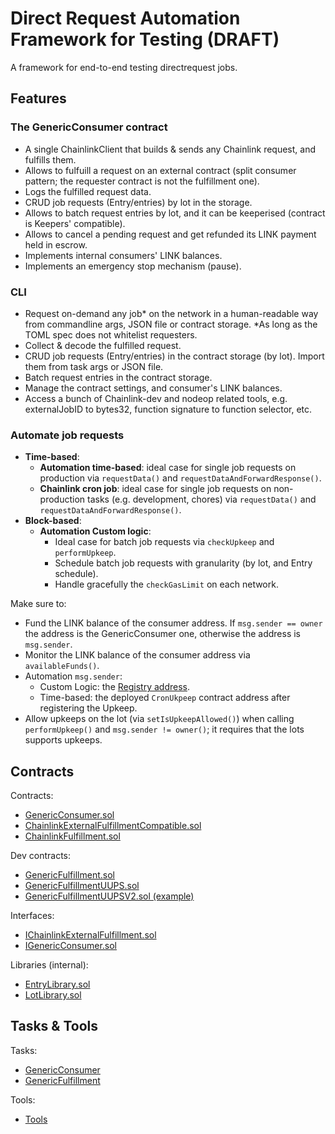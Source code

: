 # Direct Request Automation Framework for Testing (DRAFT)

A framework for end-to-end testing directrequest jobs.

## Features

### The GenericConsumer contract

- A single ChainlinkClient that builds & sends any Chainlink request, and fulfills them.
- Allows to fulfuill a request on an external contract (split consumer pattern; the requester contract is not the fulfillment one).
- Logs the fulfilled request data.
- CRUD job requests (Entry/entries) by lot in the storage.
- Allows to batch request entries by lot, and it can be keeperised (contract is Keepers' compatible).
- Allows to cancel a pending request and get refunded its LINK payment held in escrow.
- Implements internal consumers' LINK balances.
- Implements an emergency stop mechanism (pause).

### CLI

- Request on-demand any job* on the network in a human-readable way from commandline args, JSON file or contract storage.
  *As long as the TOML spec does not whitelist requesters.
- Collect & decode the fulfilled request.
- CRUD job requests (Entry/entries) in the contract storage (by lot). Import them from task args or JSON file.
- Batch request entries in the contract storage.
- Manage the contract settings, and consumer's LINK balances.
- Access a bunch of Chainlink-dev and nodeop related tools, e.g. externalJobID to bytes32, function signature to function selector, etc.

### Automate job requests

- **Time-based**:
  - **Automation time-based**: ideal case for single job requests on production via `requestData()` and `requestDataAndForwardResponse()`.
  - **Chainlink cron job**: ideal case for single job requests on non-production tasks (e.g. development, chores) via `requestData()` and `requestDataAndForwardResponse()`.
- **Block-based**:
  - **Automation Custom logic**:
    - Ideal case for batch job requests via `checkUpkeep` and `performUpkeep`.
    - Schedule batch job requests with granularity (by lot, and Entry schedule).
    - Handle gracefully the `checkGasLimit` on each network.

Make sure to:

- Fund the LINK balance of the consumer address. If `msg.sender == owner` the address is the GenericConsumer one, otherwise the address is `msg.sender`.
- Monitor the LINK balance of the consumer address via `availableFunds()`.
- Automation `msg.sender`:
  - Custom Logic: the [Registry address](https://docs.chain.link/docs/chainlink-automation/supported-networks/#registry-and-registrar-addresses).
  - Time-based: the deployed `CronUkpeep` contract address after registering the Upkeep.
- Allow upkeeps on the lot (via `setIsUpkeepAllowed()`) when calling `performUpkeep()` and `msg.sender != owner()`; it requires that the lots supports upkeeps.

## Contracts

Contracts:

- [GenericConsumer.sol](../../contracts/draft/v0.8/GenericConsumer.sol)
- [ChainlinkExternalFulfillmentCompatible.sol](../../contracts/draft/v0.8/ChainlinkExternalFulfillmentCompatible.sol)
- [ChainlinkFulfillment.sol](../../contracts/draft/v0.8/ChainlinkFulfillment.sol)

Dev contracts:

- [GenericFulfillment.sol](../../contracts/draft/v0.8/dev/GenericFulfillment.sol)
- [GenericFulfillmentUUPS.sol](../../contracts/draft/v0.8/dev/GenericFulfillmentUUPS.sol)
- [GenericFulfillmentUUPSV2.sol (example)](../../contracts/draft/v0.8/dev/GenericFulfillmentUUPSV2.sol)

Interfaces:

- [IChainlinkExternalFulfillment.sol](../../contracts/draft/v0.8/interfaces/IChainlinkExternalFulfillment.sol)
- [IGenericConsumer.sol](../../contracts/draft/v0.8/interfaces/IGenericConsumer.sol)

Libraries (internal):

- [EntryLibrary.sol](../../contracts/draft/v0.8/libraries/internal/EntryLibrary.sol)
- [LotLibrary.sol](../../contracts/draft/v0.8/libraries/internal/LotLibrary.sol)

## Tasks & Tools

Tasks:

- [GenericConsumer](./generic-consumer/README.md)
- [GenericFulfillment](./generic-fulfillment/README.md)

Tools:

- [Tools](../tools/README.md)
